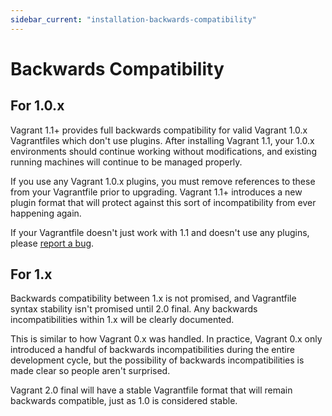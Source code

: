 ```yaml
---
sidebar_current: "installation-backwards-compatibility"
---
```


# Backwards Compatibility

## For 1.0.x

Vagrant 1.1+ provides full backwards compatibility for valid Vagrant 1.0.x
Vagrantfiles which don't use plugins. After installing Vagrant 1.1, your 1.0.x environments should
continue working without modifications, and existing running machines will
continue to be managed properly.

If you use any Vagrant 1.0.x plugins, you must remove references to these from
your Vagrantfile prior to upgrading. Vagrant 1.1+ introduces a new plugin
format that will protect against this sort of incompatibility from ever
happening again.

If your Vagrantfile doesn't just work with 1.1 and doesn't use any plugins,
please [report a bug](https://github.com/mitchellh/vagrant/issues).

## For 1.x

Backwards compatibility between 1.x is not promised, and Vagrantfile
syntax stability isn't promised until 2.0 final. Any backwards incompatibilities
within 1.x will be clearly documented.

This is similar to how Vagrant 0.x was handled. In practice, Vagrant 0.x
only introduced a handful of backwards incompatibilities during the entire
development cycle, but the possibility of backwards incompatibilities
is made clear so people aren't surprised.

Vagrant 2.0 final will have a stable Vagrantfile format that will
remain backwards compatible, just as 1.0 is considered stable.
